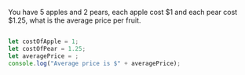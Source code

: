 You have 5 apples and 2 pears, each apple cost $1 and each pear cost $1.25, what is the average price per fruit.

```js

let costOfApple = 1;
let costOfPear = 1.25;
let averagePrice = ;
console.log("Average price is $" + averagePrice);
```
